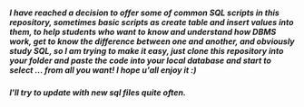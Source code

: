 ##### I have reached a decision to offer some of common SQL scripts in this repository, sometimes basic scripts as create table and insert values into them, to help students who want to know and understand how DBMS work, get to know the difference between one and another, and obviously study SQL, so I am trying to make it easy, just clone this repository into your folder and paste the code into your local database and start to select ... from all you want! I hope u'all enjoy it :) 

##### I'll try to update with new sql files quite often. 
